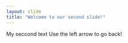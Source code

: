 ```yaml
---
layout: slide
title: "Welcome to our second slide!"
---
```

My seccond text
Use the left arrow to go back!